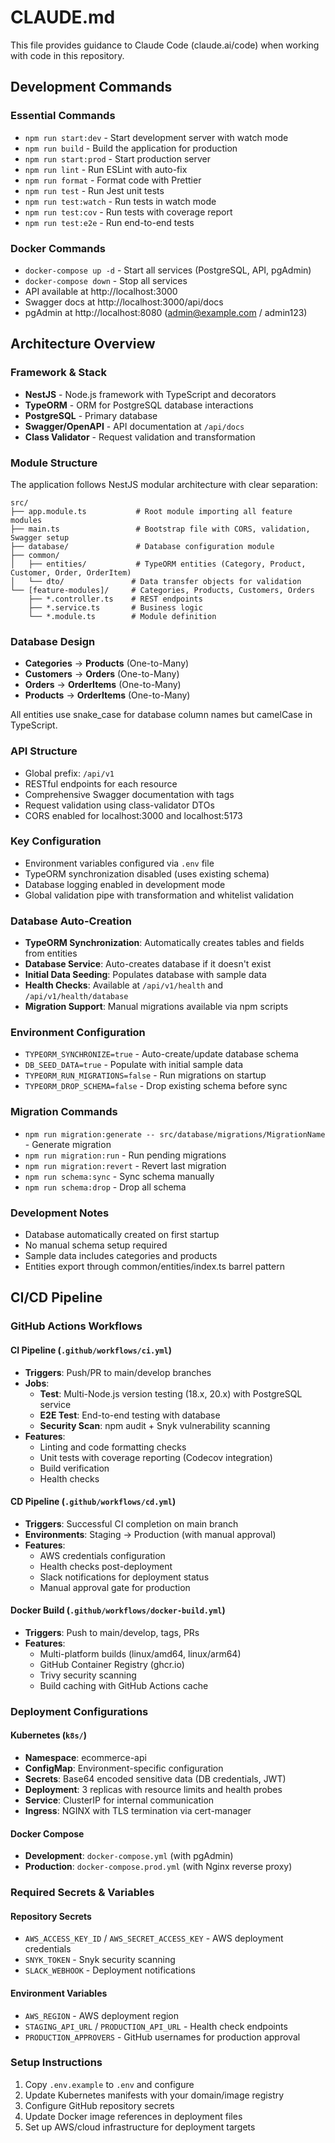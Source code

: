 # CLAUDE.md

This file provides guidance to Claude Code (claude.ai/code) when working with code in this repository.

## Development Commands

### Essential Commands
- `npm run start:dev` - Start development server with watch mode
- `npm run build` - Build the application for production
- `npm run start:prod` - Start production server
- `npm run lint` - Run ESLint with auto-fix
- `npm run format` - Format code with Prettier
- `npm run test` - Run Jest unit tests
- `npm run test:watch` - Run tests in watch mode
- `npm run test:cov` - Run tests with coverage report
- `npm run test:e2e` - Run end-to-end tests

### Docker Commands
- `docker-compose up -d` - Start all services (PostgreSQL, API, pgAdmin)
- `docker-compose down` - Stop all services
- API available at http://localhost:3000
- Swagger docs at http://localhost:3000/api/docs
- pgAdmin at http://localhost:8080 (admin@example.com / admin123)

## Architecture Overview

### Framework & Stack
- **NestJS** - Node.js framework with TypeScript and decorators
- **TypeORM** - ORM for PostgreSQL database interactions
- **PostgreSQL** - Primary database
- **Swagger/OpenAPI** - API documentation at `/api/docs`
- **Class Validator** - Request validation and transformation

### Module Structure
The application follows NestJS modular architecture with clear separation:

```
src/
├── app.module.ts           # Root module importing all feature modules
├── main.ts                 # Bootstrap file with CORS, validation, Swagger setup
├── database/               # Database configuration module
├── common/
│   ├── entities/           # TypeORM entities (Category, Product, Customer, Order, OrderItem)
│   └── dto/               # Data transfer objects for validation
└── [feature-modules]/     # Categories, Products, Customers, Orders
    ├── *.controller.ts    # REST endpoints
    ├── *.service.ts       # Business logic
    └── *.module.ts        # Module definition
```

### Database Design
- **Categories** → **Products** (One-to-Many)
- **Customers** → **Orders** (One-to-Many) 
- **Orders** → **OrderItems** (One-to-Many)
- **Products** → **OrderItems** (One-to-Many)

All entities use snake_case for database column names but camelCase in TypeScript.

### API Structure
- Global prefix: `/api/v1`
- RESTful endpoints for each resource
- Comprehensive Swagger documentation with tags
- Request validation using class-validator DTOs
- CORS enabled for localhost:3000 and localhost:5173

### Key Configuration
- Environment variables configured via `.env` file
- TypeORM synchronization disabled (uses existing schema)
- Database logging enabled in development mode
- Global validation pipe with transformation and whitelist validation

### Database Auto-Creation
- **TypeORM Synchronization**: Automatically creates tables and fields from entities
- **Database Service**: Auto-creates database if it doesn't exist
- **Initial Data Seeding**: Populates database with sample data
- **Health Checks**: Available at `/api/v1/health` and `/api/v1/health/database`
- **Migration Support**: Manual migrations available via npm scripts

### Environment Configuration
- `TYPEORM_SYNCHRONIZE=true` - Auto-create/update database schema
- `DB_SEED_DATA=true` - Populate with initial sample data
- `TYPEORM_RUN_MIGRATIONS=false` - Run migrations on startup
- `TYPEORM_DROP_SCHEMA=false` - Drop existing schema before sync

### Migration Commands
- `npm run migration:generate -- src/database/migrations/MigrationName` - Generate migration
- `npm run migration:run` - Run pending migrations
- `npm run migration:revert` - Revert last migration
- `npm run schema:sync` - Sync schema manually
- `npm run schema:drop` - Drop all schema

### Development Notes
- Database automatically created on first startup
- No manual schema setup required
- Sample data includes categories and products
- Entities export through common/entities/index.ts barrel pattern

## CI/CD Pipeline

### GitHub Actions Workflows

#### CI Pipeline (`.github/workflows/ci.yml`)
- **Triggers**: Push/PR to main/develop branches
- **Jobs**:
  - **Test**: Multi-Node.js version testing (18.x, 20.x) with PostgreSQL service
  - **E2E Test**: End-to-end testing with database
  - **Security Scan**: npm audit + Snyk vulnerability scanning
- **Features**:
  - Linting and code formatting checks
  - Unit tests with coverage reporting (Codecov integration)
  - Build verification
  - Health checks

#### CD Pipeline (`.github/workflows/cd.yml`)
- **Triggers**: Successful CI completion on main branch
- **Environments**: Staging → Production (with manual approval)
- **Features**:
  - AWS credentials configuration
  - Health checks post-deployment
  - Slack notifications for deployment status
  - Manual approval gate for production

#### Docker Build (`.github/workflows/docker-build.yml`)
- **Triggers**: Push to main/develop, tags, PRs
- **Features**:
  - Multi-platform builds (linux/amd64, linux/arm64)
  - GitHub Container Registry (ghcr.io)
  - Trivy security scanning
  - Build caching with GitHub Actions cache

### Deployment Configurations

#### Kubernetes (`k8s/`)
- **Namespace**: ecommerce-api
- **ConfigMap**: Environment-specific configuration
- **Secrets**: Base64 encoded sensitive data (DB credentials, JWT)
- **Deployment**: 3 replicas with resource limits and health probes
- **Service**: ClusterIP for internal communication
- **Ingress**: NGINX with TLS termination via cert-manager

#### Docker Compose
- **Development**: `docker-compose.yml` (with pgAdmin)
- **Production**: `docker-compose.prod.yml` (with Nginx reverse proxy)

### Required Secrets & Variables

#### Repository Secrets
- `AWS_ACCESS_KEY_ID` / `AWS_SECRET_ACCESS_KEY` - AWS deployment credentials
- `SNYK_TOKEN` - Snyk security scanning
- `SLACK_WEBHOOK` - Deployment notifications

#### Environment Variables
- `AWS_REGION` - AWS deployment region
- `STAGING_API_URL` / `PRODUCTION_API_URL` - Health check endpoints
- `PRODUCTION_APPROVERS` - GitHub usernames for production approval

### Setup Instructions
1. Copy `.env.example` to `.env` and configure
2. Update Kubernetes manifests with your domain/image registry
3. Configure GitHub repository secrets
4. Update Docker image references in deployment files
5. Set up AWS/cloud infrastructure for deployment targets
